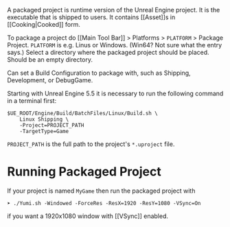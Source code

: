 A packaged project is runtime version of the Unreal Engine project.
It is the executable that is shipped to users.
It contains [[Asset]]s in [[Cooking|Cooked]] form.

To package a project do [[Main Tool Bar]] > Platforms > `PLATFORM` > Package Project.
`PLATFORM` is e.g. Linus or Windows.  (Win64? Not sure what the entry says.)
Select a directory where the packaged project should be placed.
Should be an empty directory.

Can set a Build Configuration to package with, such as Shipping, Development, or DebugGame.

Starting with Unreal Engine 5.5 it is necessary to run the following command in a terminal first:
```shell
$UE_ROOT/Engine/Build/BatchFiles/Linux/Build.sh \
	Linux Shipping \
	-Project=PROJECT_PATH
	-TargetType=Game
```

`PROJECT_PATH` is the full path to the project's `*.uproject` file.

# Running Packaged Project

If your project is named `MyGame` then run the packaged project with
```shell
➤ ./Yumi.sh -Windowed -ForceRes -ResX=1920 -ResY=1080 -VSync=On
```
if you want a 1920x1080 window with [[VSync]] enabled.
